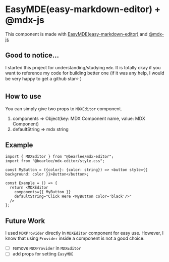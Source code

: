 # EasyMDE(easy-markdown-editor) + @mdx-js

This component is made with [EasyMDE(easy-markdown-editor)](https://github.com/Ionaru/easy-markdown-editor)
and [@mdx-js](https://github.com/mdx-js/mdx)

## Good to notice...

I started this project for understanding/studying `mdx`.
It is totally okay if you want to reference my code for building better one (if it was any help, I would be very happy to get a github star⭐ )


## How to use

You can simply give two props to `MDXEditor` component.
1. components => Object(key: MDX Component name, value: MDX Component)
2. defaultString => mdx string

## Example
```tsx
import { MDXEditor } from "@bearlee/mdx-editor";
import from "@bearlee/mdx-editor/style.css";

const MyButton = ({color}: {color: string}) => <button style={{ background: color }}>Button</button>;

const Example = () => {
  return <MDXEditor 
    components={{ MyButton }} 
    defaultString="Click Here <MyButton color='black'/>"
  />
}; 
```

## Future Work
I used `MDXProvider` directly in `MDXEditor` component for easy use. However, I know that using `Provider` inside a component is not a good choice.

- [ ] remove `MDXProvider` in `MDXEditor`
- [ ] add props for setting `EasyMDE`